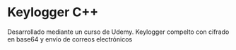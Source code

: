 # Keylogger C++
Desarrollado mediante un curso de Udemy. Keylogger compelto con cifrado en base64 y envío de correos electrónicos

